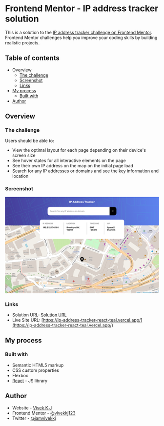 # Frontend Mentor - IP address tracker solution

This is a solution to the [IP address tracker challenge on Frontend Mentor](https://www.frontendmentor.io/challenges/ip-address-tracker-I8-0yYAH0). Frontend Mentor challenges help you improve your coding skills by building realistic projects. 

## Table of contents

- [Overview](#overview)
  - [The challenge](#the-challenge)
  - [Screenshot](#screenshot)
  - [Links](#links)
- [My process](#my-process)
  - [Built with](#built-with)
- [Author](#author)


## Overview

### The challenge

Users should be able to:

- View the optimal layout for each page depending on their device's screen size
- See hover states for all interactive elements on the page
- See their own IP address on the map on the initial page load
- Search for any IP addresses or domains and see the key information and location

### Screenshot

![](./doc/screenshot.png)



### Links

- Solution URL: [Solution URL](https://www.frontendmentor.io/solutions/ip-address-tracker-using-reactjs-xMoJquz8A)
- Live Site URL: [https://ip-address-tracker-react-teal.vercel.app/](https://ip-address-tracker-react-teal.vercel.app/)

## My process

### Built with

- Semantic HTML5 markup
- CSS custom properties
- Flexbox
- [React](https://reactjs.org/) - JS library

## Author

- Website - [Vivek K J](https://www.vivekkj.com)
- Frontend Mentor - [@vivekkj123](https://www.frontendmentor.io/profile/vivekkj123)
- Twitter - [@iamvivekkj](https://www.twitter.com/iamvivekkj)

